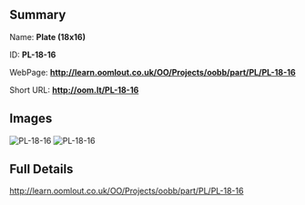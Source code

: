 

## Summary
 
Name: __Plate (18x16)__

ID: __PL-18-16__

WebPage: __http://learn.oomlout.co.uk/OO/Projects/oobb/part/PL/PL-18-16__

Short URL: __http://oom.lt/PL-18-16__


## Images
![PL-18-16](http://oomlout.com/oobb-gen/parts/PL/PL-18-16/PL-18-16_01_420.jpg)
![PL-18-16](http://oomlout.com/oobb-gen/parts/PL/PL-18-16/PL-18-16_420.png)




## Full Details

 http://learn.oomlout.co.uk/OO/Projects/oobb/part/PL/PL-18-16

